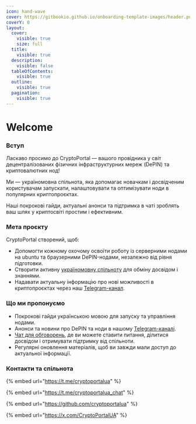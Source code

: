 ```yaml
---
icon: hand-wave
cover: https://gitbookio.github.io/onboarding-template-images/header.png
coverY: 0
layout:
  cover:
    visible: true
    size: full
  title:
    visible: true
  description:
    visible: false
  tableOfContents:
    visible: true
  outline:
    visible: true
  pagination:
    visible: true
---
```


# Welcome

### Вступ

Ласкаво просимо до CryptoPortal — вашого провідника у світ децентралізованих фізичних інфраструктурних мереж (DePIN) та криптовалютних нод!

Ми — україномовна спільнота, яка допомагає новачкам і досвідченим користувачам запускати, налаштовувати та оптимізувати ноди в популярних криптопроєктах.

Наші покрокові гайди, актуальні анонси та підтримка в чаті зроблять ваш шлях у криптосвіті простим і ефективним.

### Мета проєкту

CryptoPortal створений, щоб:

* Допомогти кожному охочому освоїти роботу із серверними нодами на ubuntu та браузерними DePIN-нодами, незалежно від рівня підготовки.
* Створити активну [україномовну спільноту](https://t.me/cryptoportalua_chat) для обміну досвідом і знаннями.
* Надавати актуальну інформацію про нові можливості в криптопроєктах через наш [Telegram-канал](https://t.me/cryptoportalua).

### Що ми пропонуємо

* Покрокові гайди українською мовою для запуску та управління нодами.
* Анонси та новини про DePIN та ноди в нашому [Telegram-каналі](https://t.me/cryptoportalua).
* [Чат для обговорень](https://t.me/cryptoportalua_chat), де ви можете ставити питання, ділитися досвідом і отримувати підтримку від спільноти.
* Регулярні оновлення матеріалів, щоб ви завжди мали доступ до актуальної інформації.

### Контакти та спільнота

{% embed url="https://t.me/cryptoportalua" %}

{% embed url="https://t.me/cryptoportalua_chat" %}

{% embed url="https://github.com/cryptoportalua" %}

{% embed url="https://x.com/CryptoPortalUA" %}

